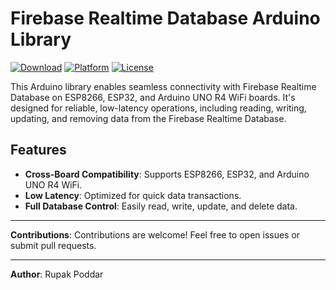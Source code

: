 # Firebase Realtime Database Arduino Library

[![Download](https://img.shields.io/github/downloads/Rupakpoddar/Firebase-Arduino-Library/total?style=for-the-badge&logo=icloud&logoColor=white&labelColor=23272E&color=007ACC)](https://github.com/Rupakpoddar/Firebase-Arduino-Library/releases)
[![Platform](https://img.shields.io/badge/platform-ESP8266%20|%20ESP32%20|%20UNO%20R4%20WiFi-007ACC?style=for-the-badge&logo=arduino&logoColor=white&labelColor=23272E)](https://github.com/Rupakpoddar/Firebase-Arduino-Library)
[![License](https://img.shields.io/github/license/Rupakpoddar/Firebase-Arduino-Library?style=for-the-badge&logo=github&logoColor=white&labelColor=23272E&color=007ACC)](https://github.com/Rupakpoddar/Firebase-Arduino-Library/blob/main/LICENSE)

This Arduino library enables seamless connectivity with Firebase Realtime Database on ESP8266, ESP32, and Arduino UNO R4 WiFi boards. It's designed for reliable, low-latency operations, including reading, writing, updating, and removing data from the Firebase Realtime Database.

## Features

- **Cross-Board Compatibility**: Supports ESP8266, ESP32, and Arduino UNO R4 WiFi.
- **Low Latency**: Optimized for quick data transactions.
- **Full Database Control**: Easily read, write, update, and delete data.

---

**Contributions**: Contributions are welcome! Feel free to open issues or submit pull requests.

---

**Author**: Rupak Poddar
